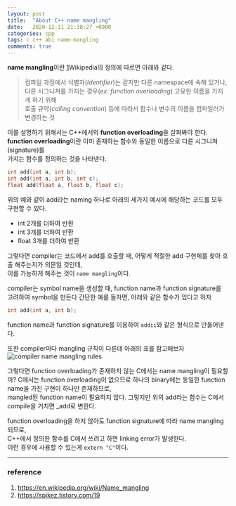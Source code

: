 ```yaml
---
layout: post
title:  "About C++ name mangling"
date:   2020-12-11 21:38:27 +0900
categories: cpp
tags: c c++ abi name-mangling
comments: true  
---
```


**name mangling**이란 [1](https://en.wikipedia.org/wiki/Name_mangling)Wikipedia의 정의에 따르면 아래와 같다.

> 컴파일 과정에서 식별자(*Identifier*)는 같지만 다른 namespace에 속해 있거나,   
> 다른 시그니쳐를 가지는 경우(*ex. function overloading*) 고유한 이름을 가지게 하기 위해  
> 호출 규약(*calling convention*) 등에 따라서 함수나 변수의 이름을 컴파일러가 변경하는 것

이를 설명하기 위해서는 C++에서의 **function overloading**을 살펴봐야 한다.
**function overloading**이란 이미 존재하는 함수와 동일한 이름으로 다른 시그니쳐(signature)를  
가지는 함수를 정의하는 것을 나타낸다.

```c++
int add(int a, int b);
int add(int a, int b, int c);
float add(float a, float b, float c);
```

위의 예와 같이 add라는 naming 하나로 아래의 세가지 예시에 해당하는 코드를 모두 구현할 수 있다.
* int 2개를 더하여 반환
* int 3개를 더하여 반환
* float 3개를 더하여 반환  

그렇다면 compiler는 코드에서 add를 호출할 때, 어떻게 적절한 add 구현체를 찾아 호출 해주는지가 의문일 것인데,  
이를 가능하게 해주는 것이 `name mangling`이다.

compiler는 symbol name을 생성할 때, function name과 function signature를 고려하여 symbol을 만든다
간단한 예를 들자면, 아래와 같은 함수가 있다고 하자
```c++
int add(int a, int b);
```
function name과 function signature를 이용하여 `addii`와 같은 형식으로 만들어낸다.

또한 compiler마다 mangling 규칙이 다른데 아래의 표를 참고해보자
![compiler name mangling rules](https://snowapril.github.io/assets/img/post_img/2020-12-11-mangling-rules.jpg)

그렇다면 function overloading가 존재하지 않는 C에서는 name mangling이 필요할까?
C에서는 function overloading이 없으므로 하나의 binary에는 동일한 function name을 가진 구현이 하나만 존재하므로,  
mangled된 function name이 필요하지 않다. 그렇지만 위의 add라는 함수는 C에서 compile을 거치면 _add로 변한다.

function overloading을 하지 않아도 function signature에 따라 name mangling 되므로,  
C++에서 정의한 함수를 C에서 쓰려고 하면 linking error가 발생한다.   
이런 경우에 사용할 수 있는게 `extern "C"`이다. 

---
### reference
1. https://en.wikipedia.org/wiki/Name_mangling
2. https://spikez.tistory.com/19